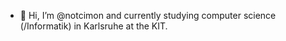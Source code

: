 - 👋 Hi, I’m @notcimon and currently studying computer science (/Informatik) in Karlsruhe at the KIT.
<!---
notcimon/notcimon is a ✨ special ✨ repository because its `README.md` (this file) appears on your GitHub profile.
You can click the Preview link to take a look at your changes.
--->
